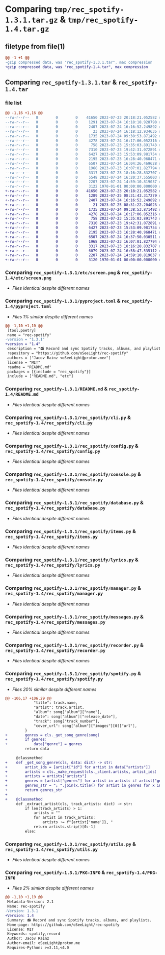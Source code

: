 # Comparing `tmp/rec_spotify-1.3.1.tar.gz` & `tmp/rec_spotify-1.4.tar.gz`

## filetype from file(1)

```diff
@@ -1 +1 @@
-gzip compressed data, was "rec_spotify-1.3.1.tar", max compression
+gzip compressed data, was "rec_spotify-1.4.tar", max compression
```

## Comparing `rec_spotify-1.3.1.tar` & `rec_spotify-1.4.tar`

### file list

```diff
@@ -1,16 +1,16 @@
--rw-r--r--   0        0        0    41650 2023-07-23 20:18:21.052582 rec_spotify-1.3.1/etc/screen.png
--rw-r--r--   0        0        0     1291 2023-07-24 16:18:18.928798 rec_spotify-1.3.1/pyproject.toml
--rw-r--r--   0        0        0     2407 2023-07-24 16:16:52.249892 rec_spotify-1.3.1/README.md
--rw-r--r--   0        0        0       23 2023-07-24 16:18:12.934635 rec_spotify-1.3.1/rec_spotify/__init__.py
--rw-r--r--   0        0        0     1735 2023-07-24 09:38:53.871492 rec_spotify-1.3.1/rec_spotify/cli.py
--rw-r--r--   0        0        0     4278 2023-07-24 16:17:06.052316 rec_spotify-1.3.1/rec_spotify/config.py
--rw-r--r--   0        0        0      758 2023-07-23 15:35:03.891743 rec_spotify-1.3.1/rec_spotify/console.py
--rw-r--r--   0        0        0     7310 2023-07-23 19:42:31.072891 rec_spotify-1.3.1/rec_spotify/database.py
--rw-r--r--   0        0        0     6427 2023-07-23 15:53:09.981754 rec_spotify-1.3.1/rec_spotify/items.py
--rw-r--r--   0        0        0     2195 2023-07-23 16:28:40.968471 rec_spotify-1.3.1/rec_spotify/lyrics.py
--rw-r--r--   0        0        0     6507 2023-07-24 16:04:26.469628 rec_spotify-1.3.1/rec_spotify/manager.py
--rw-r--r--   0        0        0     1968 2023-07-23 16:07:01.827794 rec_spotify-1.3.1/rec_spotify/messages.py
--rw-r--r--   0        0        0     3317 2023-07-23 18:16:28.832707 rec_spotify-1.3.1/rec_spotify/recorder.py
--rw-r--r--   0        0        0     5548 2023-07-24 16:20:37.555003 rec_spotify-1.3.1/rec_spotify/spotify.py
--rw-r--r--   0        0        0     2207 2023-07-24 14:59:10.819037 rec_spotify-1.3.1/rec_spotify/utils.py
--rw-r--r--   0        0        0     3122 1970-01-01 00:00:00.000000 rec_spotify-1.3.1/PKG-INFO
+-rw-r--r--   0        0        0    41650 2023-07-23 20:18:21.052582 rec_spotify-1.4/etc/screen.png
+-rw-r--r--   0        0        0     1289 2023-07-25 08:31:43.317279 rec_spotify-1.4/pyproject.toml
+-rw-r--r--   0        0        0     2407 2023-07-24 16:16:52.249892 rec_spotify-1.4/README.md
+-rw-r--r--   0        0        0       21 2023-07-25 08:31:22.204023 rec_spotify-1.4/rec_spotify/__init__.py
+-rw-r--r--   0        0        0     1735 2023-07-24 09:38:53.871492 rec_spotify-1.4/rec_spotify/cli.py
+-rw-r--r--   0        0        0     4278 2023-07-24 16:17:06.052316 rec_spotify-1.4/rec_spotify/config.py
+-rw-r--r--   0        0        0      758 2023-07-23 15:35:03.891743 rec_spotify-1.4/rec_spotify/console.py
+-rw-r--r--   0        0        0     7310 2023-07-23 19:42:31.072891 rec_spotify-1.4/rec_spotify/database.py
+-rw-r--r--   0        0        0     6427 2023-07-23 15:53:09.981754 rec_spotify-1.4/rec_spotify/items.py
+-rw-r--r--   0        0        0     2195 2023-07-23 16:28:40.968471 rec_spotify-1.4/rec_spotify/lyrics.py
+-rw-r--r--   0        0        0     6507 2023-07-24 16:37:50.030511 rec_spotify-1.4/rec_spotify/manager.py
+-rw-r--r--   0        0        0     1968 2023-07-23 16:07:01.827794 rec_spotify-1.4/rec_spotify/messages.py
+-rw-r--r--   0        0        0     3317 2023-07-23 18:16:28.832707 rec_spotify-1.4/rec_spotify/recorder.py
+-rw-r--r--   0        0        0     6079 2023-07-24 16:58:47.535112 rec_spotify-1.4/rec_spotify/spotify.py
+-rw-r--r--   0        0        0     2207 2023-07-24 14:59:10.819037 rec_spotify-1.4/rec_spotify/utils.py
+-rw-r--r--   0        0        0     3120 1970-01-01 00:00:00.000000 rec_spotify-1.4/PKG-INFO
```

### Comparing `rec_spotify-1.3.1/etc/screen.png` & `rec_spotify-1.4/etc/screen.png`

 * *Files identical despite different names*

### Comparing `rec_spotify-1.3.1/pyproject.toml` & `rec_spotify-1.4/pyproject.toml`

 * *Files 1% similar despite different names*

```diff
@@ -1,10 +1,10 @@
 [tool.poetry]
 name = "rec-spotify"
-version = "1.3.1"
+version = "1.4"
 description = "📻 Record and sync Spotify tracks, albums, and playlists."
 repository = "https://github.com/oSeeLight/rec-spotify"
 authors = ["Jacov Rainz <oSeeLight@proton.me>"]
 license = "MIT"
 readme = "README.md"
 packages = [{include = "rec_spotify"}]
 include = ["README.md", "etc"]
```

### Comparing `rec_spotify-1.3.1/README.md` & `rec_spotify-1.4/README.md`

 * *Files identical despite different names*

### Comparing `rec_spotify-1.3.1/rec_spotify/cli.py` & `rec_spotify-1.4/rec_spotify/cli.py`

 * *Files identical despite different names*

### Comparing `rec_spotify-1.3.1/rec_spotify/config.py` & `rec_spotify-1.4/rec_spotify/config.py`

 * *Files identical despite different names*

### Comparing `rec_spotify-1.3.1/rec_spotify/console.py` & `rec_spotify-1.4/rec_spotify/console.py`

 * *Files identical despite different names*

### Comparing `rec_spotify-1.3.1/rec_spotify/database.py` & `rec_spotify-1.4/rec_spotify/database.py`

 * *Files identical despite different names*

### Comparing `rec_spotify-1.3.1/rec_spotify/items.py` & `rec_spotify-1.4/rec_spotify/items.py`

 * *Files identical despite different names*

### Comparing `rec_spotify-1.3.1/rec_spotify/lyrics.py` & `rec_spotify-1.4/rec_spotify/lyrics.py`

 * *Files identical despite different names*

### Comparing `rec_spotify-1.3.1/rec_spotify/manager.py` & `rec_spotify-1.4/rec_spotify/manager.py`

 * *Files identical despite different names*

### Comparing `rec_spotify-1.3.1/rec_spotify/messages.py` & `rec_spotify-1.4/rec_spotify/messages.py`

 * *Files identical despite different names*

### Comparing `rec_spotify-1.3.1/rec_spotify/recorder.py` & `rec_spotify-1.4/rec_spotify/recorder.py`

 * *Files identical despite different names*

### Comparing `rec_spotify-1.3.1/rec_spotify/spotify.py` & `rec_spotify-1.4/rec_spotify/spotify.py`

 * *Files 20% similar despite different names*

```diff
@@ -106,17 +106,29 @@
             "title": track.name,
             "artist": track.artist,
             "album": song["album"]["name"],
             "date": song["album"]["release_date"],
             "track": song["track_number"],
             "cover_url": song["album"]["images"][0]["url"],
         }
+        genres = cls._get_song_genre(song)
+        if genres:
+            data["genre"] = genres
         return data
 
     @classmethod
+    def _get_song_genre(cls, data: dict) -> str:
+        artist_ids = [artist["id"] for artist in data["artists"]]
+        artists = cls._make_request(cls._client.artists, artist_ids)
+        artists = artists["artists"]
+        genres = [artist["genres"] for artist in artists if artist["genres"]]
+        genres_str = "; ".join(x.title() for artist in genres for x in artist)
+        return genres_str
+
+    @classmethod
     def _extract_artist(cls, track_artists: dict) -> str:
         if len(track_artists) > 1:
             artists = ""
             for artist in track_artists:
                 artists += f"{artist['name']}, "
             return artists.strip()[0:-1]
         else:
```

### Comparing `rec_spotify-1.3.1/rec_spotify/utils.py` & `rec_spotify-1.4/rec_spotify/utils.py`

 * *Files identical despite different names*

### Comparing `rec_spotify-1.3.1/PKG-INFO` & `rec_spotify-1.4/PKG-INFO`

 * *Files 2% similar despite different names*

```diff
@@ -1,10 +1,10 @@
 Metadata-Version: 2.1
 Name: rec-spotify
-Version: 1.3.1
+Version: 1.4
 Summary: 📻 Record and sync Spotify tracks, albums, and playlists.
 Home-page: https://github.com/oSeeLight/rec-spotify
 License: MIT
 Keywords: spotify,record
 Author: Jacov Rainz
 Author-email: oSeeLight@proton.me
 Requires-Python: >=3.11,<4.0
```

